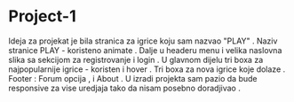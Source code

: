 # Project-1
Ideja za projekat je bila stranica za igrice koju sam nazvao "PLAY" .
Naziv stranice PLAY - koristeno animate .
Dalje u headeru menu i velika naslovna slika sa sekcijom za registrovanje i login .
U glavnom dijelu tri boxa za najpopularnije igrice - koristen i hover . 
Tri boxa za nova igrice koje dolaze .
Footer :
Forum opcija ,
i About . 
U izradi projekta sam pazio da bude responsive za vise uredjaja tako da nisam posebno doradjivao .

